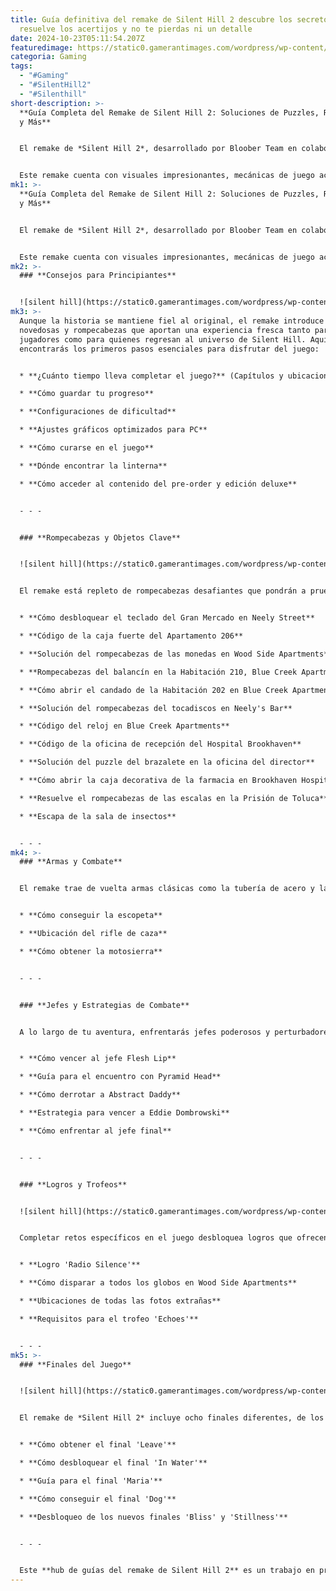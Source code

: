 ```yaml
---
title: Guía definitiva del remake de Silent Hill 2 descubre los secretos,
  resuelve los acertijos y no te pierdas ni un detalle
date: 2024-10-23T05:11:54.207Z
featuredimage: https://static0.gamerantimages.com/wordpress/wp-content/uploads/2024/10/silent-hill-2-remake-guide-hub-game-rant-feature.jpg?q=70&fit=crop&w=1140&h=&dpr=1
categoria: Gaming
tags:
  - "#Gaming"
  - "#SilentHill2"
  - "#Silenthill"
short-description: >-
  **Guía Completa del Remake de Silent Hill 2: Soluciones de Puzzles, Recorridos
  y Más**


  El remake de *Silent Hill 2*, desarrollado por Bloober Team en colaboración con Konami, es un juego de terror de supervivencia que reimagina el icónico clásico de 2001. La historia sigue a James Sunderland, un viudo afligido que regresa al misterioso pueblo de Silent Hill tras recibir una carta de su difunta esposa. A medida que James explora la inquietante y abandonada ciudad, se encuentra con criaturas perturbadoras que pondrán a prueba su cordura y fuerza.


  Este remake cuenta con visuales impresionantes, mecánicas de juego actualizadas y desafiantes rompecabezas
mk1: >-
  **Guía Completa del Remake de Silent Hill 2: Soluciones de Puzzles, Recorridos
  y Más**


  El remake de *Silent Hill 2*, desarrollado por Bloober Team en colaboración con Konami, es un juego de terror de supervivencia que reimagina el icónico clásico de 2001. La historia sigue a James Sunderland, un viudo afligido que regresa al misterioso pueblo de Silent Hill tras recibir una carta de su difunta esposa. A medida que James explora la inquietante y abandonada ciudad, se encuentra con criaturas perturbadoras que pondrán a prueba su cordura y fuerza.


  Este remake cuenta con visuales impresionantes, mecánicas de juego actualizadas y desafiantes rompecabezas que acercan a James un paso más hacia el descubrimiento de los oscuros secretos de su esposa desaparecida. Es una experiencia imprescindible para los fanáticos del terror y seguidores del juego original. En esta guía cubriremos todo lo que los jugadores necesitan saber para empezar y avanzar en el remake de *Silent Hill 2*.
mk2: >-
  ### **Consejos para Principiantes**


  ![silent hill](https://static0.gamerantimages.com/wordpress/wp-content/uploads/2024/09/gr_silent-hill-2-remake-resident-evil-indie-trend-similar_enr_h_site_thumbnail.jpg?q=49&fit=crop&w=825&dpr=2 "silent hill")
mk3: >-
  Aunque la historia se mantiene fiel al original, el remake introduce mecánicas
  novedosas y rompecabezas que aportan una experiencia fresca tanto para nuevos
  jugadores como para quienes regresan al universo de Silent Hill. Aquí
  encontrarás los primeros pasos esenciales para disfrutar del juego:


  * **¿Cuánto tiempo lleva completar el juego?** (Capítulos y ubicaciones)

  * **Cómo guardar tu progreso**

  * **Configuraciones de dificultad**

  * **Ajustes gráficos optimizados para PC**

  * **Cómo curarse en el juego**

  * **Dónde encontrar la linterna**

  * **Cómo acceder al contenido del pre-order y edición deluxe**


  - - -


  ### **Rompecabezas y Objetos Clave**


  ![silent hill](https://static0.gamerantimages.com/wordpress/wp-content/uploads/2024/10/how-to-open-safe-in-director-s-office-in-silent-hill-2-remake-2.jpg?q=49&fit=crop&w=825&dpr=2 "silent hill")


  El remake está repleto de rompecabezas desafiantes que pondrán a prueba tus habilidades de observación y pensamiento crítico. A continuación, encontrarás guías para resolver cada enigma y avanzar en la historia:


  * **Cómo desbloquear el teclado del Gran Mercado en Neely Street**

  * **Código de la caja fuerte del Apartamento 206**

  * **Solución del rompecabezas de las monedas en Wood Side Apartments**

  * **Rompecabezas del balancín en la Habitación 210, Blue Creek Apartments**

  * **Cómo abrir el candado de la Habitación 202 en Blue Creek Apartments**

  * **Solución del rompecabezas del tocadiscos en Neely's Bar**

  * **Código del reloj en Blue Creek Apartments**

  * **Código de la oficina de recepción del Hospital Brookhaven**

  * **Solución del puzzle del brazalete en la oficina del director**

  * **Cómo abrir la caja decorativa de la farmacia en Brookhaven Hospital**

  * **Resuelve el rompecabezas de las escalas en la Prisión de Toluca**

  * **Escapa de la sala de insectos**


  - - -
mk4: >-
  ### **Armas y Combate**


  El remake trae de vuelta armas clásicas como la tubería de acero y la pistola, pero con mecánicas de combate mejoradas. Aquí te mostramos cómo conseguir las mejores armas para sobrevivir en Silent Hill:


  * **Cómo conseguir la escopeta**

  * **Ubicación del rifle de caza**

  * **Cómo obtener la motosierra**


  - - -


  ### **Jefes y Estrategias de Combate**


  A lo largo de tu aventura, enfrentarás jefes poderosos y perturbadores. Estas guías detalladas te ayudarán a superarlos con las mejores estrategias:


  * **Cómo vencer al jefe Flesh Lip**

  * **Guía para el encuentro con Pyramid Head**

  * **Cómo derrotar a Abstract Daddy**

  * **Estrategia para vencer a Eddie Dombrowski**

  * **Cómo enfrentar al jefe final**


  - - -


  ### **Logros y Trofeos**


  ![silent hill](https://static0.gamerantimages.com/wordpress/wp-content/uploads/2024/10/all-balloons-to-shoot-in-wood-side-apartments-in-silent-hill-2-remake-7.jpg?q=49&fit=crop&w=825&dpr=2 "silent hill")


  Completar retos específicos en el juego desbloquea logros que ofrecen un mayor desafío. Aquí tienes una lista con todos los trofeos y cómo conseguirlos:


  * **Logro 'Radio Silence'**

  * **Cómo disparar a todos los globos en Wood Side Apartments**

  * **Ubicaciones de todas las fotos extrañas**

  * **Requisitos para el trofeo 'Echoes'**


  - - -
mk5: >-
  ### **Finales del Juego**


  ![silent hill](https://static0.gamerantimages.com/wordpress/wp-content/uploads/2024/10/silent-hill-2-remake-mod-swaps-pyramid-head-for-thomas-the-tank-engine.jpg?q=49&fit=crop&w=825&dpr=2 "silent hill")


  El remake de *Silent Hill 2* incluye ocho finales diferentes, de los cuales seis provienen del juego original y dos son completamente nuevos. Estos finales adicionales requieren decisiones específicas a lo largo del juego, ofreciendo un reto mayor para los jugadores más dedicados:


  * **Cómo obtener el final 'Leave'**

  * **Cómo desbloquear el final 'In Water'**

  * **Guía para el final 'Maria'**

  * **Cómo conseguir el final 'Dog'**

  * **Desbloqueo de los nuevos finales 'Bliss' y 'Stillness'**


  - - -


  Este **hub de guías del remake de Silent Hill 2** es un trabajo en progreso. Seguiremos añadiendo más información, soluciones y consejos en los próximos días y semanas. No te pierdas ninguna actualización y sumérgete en la experiencia definitiva de uno de los juegos más emblemáticos del género de terror.
---
```

